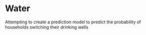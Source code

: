 # Water
Attempting to create a prediction model to predict the probability of households switching their drinking wells
